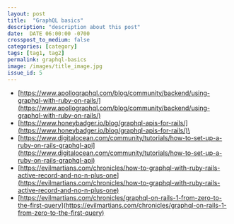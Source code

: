 ```yaml
---
layout: post
title:  "GraphQL basics"
description: "description about this post"
date:  DATE 06:00:00 -0700
crosspost_to_medium: false
categories: [category]
tags: [tag1, tag2]
permalink: graphql-basics
image: /images/title_image.jpg
issue_id: 5 
---
```



- [https://www.apollographql.com/blog/community/backend/using-graphql-with-ruby-on-rails/](https://www.apollographql.com/blog/community/backend/using-graphql-with-ruby-on-rails/)
- [https://www.honeybadger.io/blog/graphql-apis-for-rails/](https://www.honeybadger.io/blog/graphql-apis-for-rails/)\
- [https://www.digitalocean.com/community/tutorials/how-to-set-up-a-ruby-on-rails-graphql-api](https://www.digitalocean.com/community/tutorials/how-to-set-up-a-ruby-on-rails-graphql-api)
- [https://evilmartians.com/chronicles/how-to-graphql-with-ruby-rails-active-record-and-no-n-plus-one](https://evilmartians.com/chronicles/how-to-graphql-with-ruby-rails-active-record-and-no-n-plus-one)
- [https://evilmartians.com/chronicles/graphql-on-rails-1-from-zero-to-the-first-query](https://evilmartians.com/chronicles/graphql-on-rails-1-from-zero-to-the-first-query)